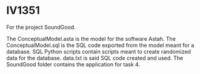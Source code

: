 # IV1351
For the project SoundGood.

The ConceptualModel.asta is the model for the software Astah.
The ConceptualModel.sql is the SQL code exported from the model meant for a database. 
SQL Python scripts contain scripts meant to create randomized data for the database. data.txt is said SQL code created and used. 
The SoundGood folder contains the application for task 4. 
